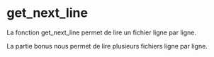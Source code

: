 # get_next_line

La fonction get_next_line permet de lire un fichier ligne par ligne.

La partie bonus nous permet de lire plusieurs fichiers ligne par ligne.
